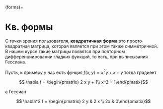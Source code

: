 (forms)=
# Кв. формы

С точки зрения пользователя, **квадратичная форма** это просто квадратная матрица, которая является при этом также симметричной. В нашем курсе такие матрицы появятся при повторном дифференциировании гладких функций, то есть, при выписывания Гессиана.

Пусть, к примеру у нас есть фунция $f(x, y) = x^2 y + x + y$ тогда градиент

$$ \nabla f = \begin{pmatrix} 2 x y + 1\\ x^2 + 1\end{pmatix}$$

а Гессиан 

$$ \nabla^2 f = \begin{pmatrix} 2 y & 2 х \\ 2х & 0\end{pmatix}$$
